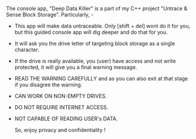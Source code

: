 The console app, "Deep Data Killer" is a part of my C++ project "Untrace & Sense Block Storage". Particularly, -

- This app will make data untraceable. Only [shift + del] wont do it for you, but this guided console app will dig deeper and do that for you.
- It will ask you the drive letter of targeting block storage as a single character.
- If the drive is really available, you (user) have access and not write protected, it will give you a final warning message.
- READ THE WARNING CAREFULLY and as you can also exit at that stage if you disagree the warning.
- CAN WORK ON NON-EMPTY DRIVES.
- DO NOT REQUIRE INTERNET ACCESS.
- NOT CAPABLE OF READING USER's DATA.

    So, enjoy privacy and confidentiality !
